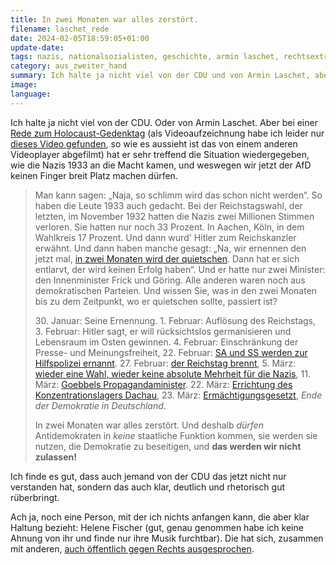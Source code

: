 ```yaml
---
title: In zwei Monaten war alles zerstört.
filename: laschet_rede
date: 2024-02-05T18:59:05+01:00
update-date:
tags: nazis, nationalsozialisten, geschichte, armin laschet, rechtsextrem
category: aus_zweiter_hand
summary: Ich halte ja nicht viel von der CDU und von Armin Laschet, aber er hat die Machtübernahme der Nazis gut zusammengefasst und erkennt, dass unsere Demokratie wieder in Gefahr ist.
image:
language:
---
```


Ich halte ja nicht viel von der CDU. Oder von Armin Laschet. Aber bei einer [Rede zum Holocaust-Gedenktag](https://www.focus.de/politik/deutschland/rede-zum-holocaust-gedenktag-mit-eindruecklichen-worten-warnt-laschet-vor-den-gefahren-einer-afd-regierung_id_259639341.html) (als Videoaufzeichnung habe ich leider nur [dieses Video gefunden](https://norden.social/@SheDrivesMobility/111875608770891650), so wie es aussieht ist das von einem anderen Videoplayer abgefilmt) hat er sehr treffend die Situation wiedergegeben, wie die Nazis 1933 an die Macht kamen, und weswegen wir jetzt der AfD keinen Finger breit Platz machen dürfen.

> Man kann sagen: „Naja, so schlimm wird das schon nicht werden“. So haben die Leute 1933 auch gedacht. Bei der Reichstagswahl, der letzten, im November 1932 hatten die Nazis zwei Millionen Stimmen verloren. Sie hatten nur noch 33 Prozent. In Aachen, Köln, in dem Wahlkreis 17 Prozent. Und dann wurd' Hitler zum Reichskanzler erwähnt. Und dann haben manche gesagt: „Na, wir ernennen den jetzt mal, [in zwei Monaten wird der quietschen](https://www.20min.ch/story/in-zwei-monaten-haben-wir-hitler-in-die-ecke-gedrueckt-dass-er-quietscht-819143642403). Dann hat er sich entlarvt, der wird keinen Erfolg haben“. Und er hatte nur zwei Minister: den Innenminister Frick und Göring. Alle anderen waren noch aus demokratischen Parteien. Und wissen Sie, was in den zwei Monaten bis zu dem Zeitpunkt, wo er quietschen sollte, passiert ist?  
>
>  30\. Januar: Seine Ernennung. 1. Februar: Auflösung des Reichstags, 3. Februar: Hitler sagt, er will rücksichtslos germanisieren und Lebensraum im Osten gewinnen. 4. Februar: Einschränkung der Presse- und Meinungsfreiheit, 22. Februar: [SA und SS werden zur Hilfspolizei ernannt](https://de.wikipedia.org/wiki/Sicherheitsdienst_des_Reichsf%C3%BChrers_SS#Entstehung_und_Funktion). 27. Februar: [der Reichstag brennt](https://de.wikipedia.org/wiki/Reichstagsbrand), 5. März: [wieder eine Wahl, wieder keine absolute Mehrheit für die Nazis](https://de.wikipedia.org/wiki/Reichstagswahl_M%C3%A4rz_1933), 11. März: [Goebbels Propagandaminister](https://de.wikipedia.org/wiki/Reichsministerium_f%C3%BCr_Volksaufkl%C3%A4rung_und_Propaganda). 22. März: [Errichtung des Konzentrationslagers Dachau](https://de.wikipedia.org/wiki/KZ_Dachau), 23. März: [Ermächtigungsgesetzt](https://de.wikipedia.org/wiki/Erm%C3%A4chtigungsgesetz_vom_24._M%C3%A4rz_1933), *Ende der Demokratie in Deutschland*.
>
> In zwei Monaten war alles zerstört. Und deshalb _dürfen_ Antidemokraten in _keine_ staatliche Funktion kommen, sie werden sie nutzen, die Demokratie zu beseitigen, und **das werden wir nicht zulassen!**

Ich finde es gut, dass auch jemand von der CDU das jetzt nicht nur verstanden hat, sondern das auch klar, deutlich und rhetorisch gut rüberbringt.

Ach ja, noch eine Person, mit der ich nichts anfangen kann, die aber klar Haltung bezieht: Helene Fischer (gut, genau genommen habe ich keine Ahnung von ihr und finde nur ihre Musik furchtbar). Die hat sich, zusammen mit anderen, [auch öffentlich gegen Rechts ausgesprochen](https://www.zdf.de/nachrichten/panorama/prominente/helene-fischer-extremismus-100.html).
